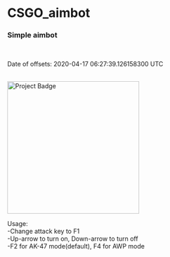 # CSGO_aimbot
<h3>Simple aimbot</h3><br/>

Date of offsets: 2020-04-17 06:27:39.126158300 UTC<br/><br/>

<img src="https://ci.appveyor.com/api/projects/status/62xs0g383shltj0v?svg=true" alt="Project Badge" width="300">

Usage:<br/>
  -Change attack key to F1<br/>
  -Up-arrow to turn on, Down-arrow to turn off<br/>
  -F2 for AK-47 mode(default), F4 for AWP mode<br/>

